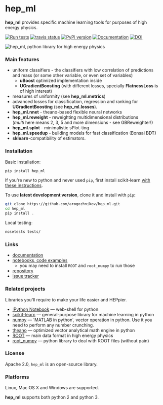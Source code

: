# hep_ml

**hep_ml** provides specific machine learning tools for purposes of high energy physics.

[![Run tests](https://github.com/arogozhnikov/hep_ml/actions/workflows/run_tests.yml/badge.svg)](https://github.com/arogozhnikov/hep_ml/actions/workflows/run_tests.yml)
[![travis status](https://travis-ci.org/arogozhnikov/hep_ml.svg?branch=master)](https://travis-ci.org/arogozhnikov/hep_ml)
[![PyPI version](https://badge.fury.io/py/hep-ml.svg)](https://badge.fury.io/py/hep-ml)
[![Documentation](https://img.shields.io/badge/documentation-link-blue.svg)](https://arogozhnikov.github.io/hep_ml/)
[![DOI](https://zenodo.org/badge/DOI/10.5281/zenodo.1247379.svg)](https://doi.org/10.5281/zenodo.1247391)



![hep_ml, python library for high energy physics](https://github.com/arogozhnikov/hep_ml/blob/data/data_to_download/hep_ml_image.png)


### Main features

* uniform classifiers - the classifiers with low correlation of predictions and mass (or some other variable, or even set of variables)
  * __uBoost__ optimized implementation inside
  * __UGradientBoosting__ (with different losses, specially __FlatnessLoss__ is of high interest)
* measures of uniformity (see **hep_ml.metrics**)
* advanced losses for classification, regression and ranking for __UGradientBoosting__ (see **hep_ml.losses**).  
* **hep_ml.nnet** - theano-based flexible neural networks 
* **hep_ml.reweight** - reweighting multidimensional distributions <br />
  (_multi_ here means 2, 3, 5 and more dimensions - see GBReweighter!)
* **hep_ml.splot** - minimalistic sPlot-ting 
* **hep_ml.speedup** - building models for fast classification (Bonsai BDT)
* **sklearn**-compatibility of estimators.

### Installation

Basic installation:

```bash
pip install hep_ml
```

If you're new to python and never used `pip`, first install scikit-learn [with these instructions](http://scikit-learn.org/stable/install.html).

To use **latest development version**, clone it and install with `pip`:
```bash
git clone https://github.com/arogozhnikov/hep_ml.git
cd hep_ml
pip install .
```

Local testing: 
```bash
nosetests tests/
```

### Links

* [documentation](https://arogozhnikov.github.io/hep_ml/)
* [notebooks, code examples](https://github.com/arogozhnikov/hep_ml/tree/master/notebooks)
    - you may need to install `ROOT` and `root_numpy` to run those 
* [repository](https://github.com/arogozhnikov/hep_ml)
* [issue tracker](https://github.com/arogozhnikov/hep_ml/issues)

### Related projects 
Libraries you'll require to make your life easier and HEPpier.

* [IPython Notebook](http://ipython.org/notebook.html) &mdash; web-shell for python
* [scikit-learn](http://scikit-learn.org/)  &mdash; general-purpose library for machine learning in python
* [numpy](http://www.numpy.org/)  &mdash; 'MATLAB in python', vector operation in python. 
    Use it you need to perform any number crunching. 
* [theano](http://deeplearning.net/software/theano/)  &mdash; optimized vector analytical math engine in python
* [ROOT](https://root.cern.ch/)  &mdash; main data format in high energy physics 
* [root_numpy](http://rootpy.github.io/root_numpy/)  &mdash; python library to deal with ROOT files (without pain)


### License
Apache 2.0, `hep_ml` is an open-source library.

### Platforms 
Linux, Mac OS X and Windows are supported.

**hep_ml** supports both python 2 and python 3.

